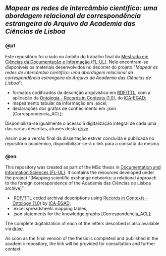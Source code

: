 ## *Mapear as redes de intercâmbio científico: uma abordagem relacional da correspondência estrangeira do Arquivo da Academia das Ciências de Lisboa*

### @pt
Este repositório foi criado no âmbito do trabalho final do [Mestrado em Ciências da Documentação e Informação (FL-UL)](https://www.ulisboa.pt/curso/mestrado/ciencias-da-documentacao-e-informacao). Nele encontram-se disponíveis os materiais desenvolvidos no decorrer do projeto "_Mapear as redes de intercâmbio científico: uma abordagem relacional da correspondência estrangeira do Arquivo da Academia das Ciências de Lisboa_":
- formatos codificados da descrição arquivística em [RDF/TTL](https://www.w3.org/TR/rdf12-concepts/), com a aplicação da [Ontologia - Records in Contexts (1.0)](https://www.ica.org/standards/RiC/RiC-O_1-0-2.html), do [ICA-EGAD](https://github.com/ICA-EGAD);
- mapeamento tabular da informação em .excel;
- declarações dos grafos de conhecimento em .json [Correspondencia_ACL];

Disponibiliza-se igualmente o acesso à digitalização integral de cada uma das cartas descritas, através desta [drive](https://drive.google.com/drive/folders/1oBIWkRAHlokDXV6omfk2B71a_sC5Tmp5?usp=share_link).

Assim que a versão final da dissertação estiver concluída e publicada no repositório académico, disponibilizar-se-á o link para a consulta da mesma.

### @en
This repository was created as part of the MSc thesis in [Documentation and Information Sciences (FL-UL)](https://www.ulisboa.pt/curso/mestrado/ciencias-da-documentacao-e-informacao). It contains the resources developed under the project “[Mapping scientific exchange networks: a relational approach to the foreign correspondence of the Academia das Ciências de Lisboa archive]”: 
- .[RDF/TTL](https://www.w3.org/TR/rdf12-concepts/) coded archival descriptions using [Records in Contexts - Ontology (1.0)](https://www.ica.org/standards/RiC/RiC-O_1-0-2.html) by [ICA-EGAD](https://github.com/ICA-EGAD);
- .excel spreadsheets mapping tables;
- .json statements for the knowledge graphs [Correspondencia_ACL];
  
The complete digitalization of each of the letters described is also available via [drive](https://drive.google.com/drive/folders/1oBIWkRAHlokDXV6omfk2B71a_sC5Tmp5?usp=share_link).

As soon as the final version of the thesis is completed and published in the academic repository, the link will be provided for consultation and further context.
